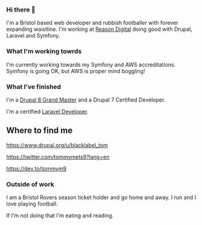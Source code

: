 ### Hi there 👋

I'm a Bristol based web developer and rubbish footballer with forever expanding waistline. I'm working at [Reason Digital](https://reasondigital.com/) doing good with Drupal, Laravel and Symfony.

### What I'm working towrds

I'm currently working towards my Symfony and AWS accreditations. Symfony is going OK, but AWS is proper mind boggling!

### What I've finished

I'm a [Drupal 8 Grand Master](https://certification.acquia.com/user/5954) and a Drupal 7 Certified Developer.

I'm a certified [Laravel Developer](https://exam.laravelcert.com/is/tom-metcalfe/certified-since/2020-01-24?).

## Where to find me

https://www.drupal.org/u/blacklabel_tom

https://twitter.com/tommymets9?lang=en

https://dev.to/tommym9

### Outside of work

I am a Bristol Rovers season ticket holder and go home and away. I run and I love playing football.

If I'm not doing that I'm eating and reading.
